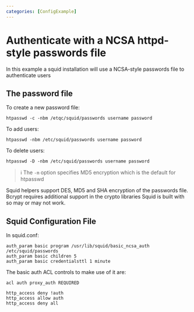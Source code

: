 ```yaml
---
categories: [ConfigExample]
---
```

# Authenticate with a NCSA httpd-style passwords file

In this example a squid installation will use a NCSA-style passwords file to
authenticate users

## The password file

To create a new password file:
```
htpasswd -c -nbm /etqc/squid/passwords username password
```

To add users:
```
htpasswd -nbm /etc/squid/passwords username password
```

To delete users:
```
htpasswd -D -nbm /etc/squid/passwords username password
```
> :information_source: The `-m` option specifies MD5 encryption which is the default for
    htpasswd

Squid helpers support DES, MD5 and SHA encryption of the passwords file.
Bcrypt requires additional support in the crypto libraries Squid is
built with so may or may not work.

## Squid Configuration File

In squid.conf:
```
auth_param basic program /usr/lib/squid/basic_ncsa_auth /etc/squid/passwords
auth_param basic children 5
auth_param basic credentialsttl 1 minute
```

The basic auth ACL controls to make use of it are:
```
acl auth proxy_auth REQUIRED

http_access deny !auth
http_access allow auth
http_access deny all
```
